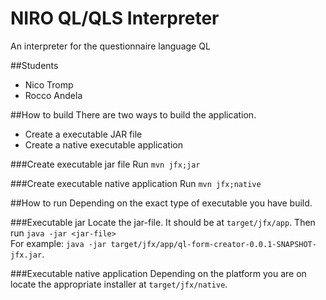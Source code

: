 # NIRO QL/QLS Interpreter
An interpreter for the questionnaire language QL

##Students
* Nico Tromp
* Rocco Andela

##How to build
There are two ways to build the application.  
* Create a executable JAR file
* Create a native executable application

###Create executable jar file
Run `mvn jfx;jar` 

###Create executable native application
Run `mvn jfx;native` 

##How to run
Depending on the exact type of executable you have build.

###Executable jar
Locate the jar-file. It should be at `target/jfx/app`. Then run `java -jar <jar-file>`  
For example: `java -jar target/jfx/app/ql-form-creator-0.0.1-SNAPSHOT-jfx.jar`.

###Executable native application
Depending on the platform you are on locate the appropriate installer at `target/jfx/native`.
